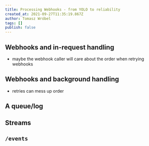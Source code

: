 ```yaml
---
title: Processing Webhooks - from YOLO to reliability
created_at: 2021-09-27T11:35:19.867Z
author: Tomasz Wróbel
tags: []
publish: false
---
```


## Webhooks and in-request handling 

* maybe the webhook caller will care about the order when retrying webhooks

## Webhooks and background handling

* retries can mess up order

## A queue/log

## Streams

## `/events`
